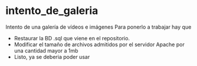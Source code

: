# intento_de_galeria
Intento de una galería de vídeos e imágenes
Para ponerlo a trabajar hay que 
- Restaurar la BD .sql que viene en el repositorio.
- Modificar el tamaño de archivos admitidos por el servidor Apache por una cantidad mayor a 1mb
- Listo, ya se deberia poder usar 

